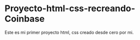 # Proyecto-html-css-recreando-Coinbase
Este es mi primer proyecto html, css creado desde cero por mi. 
